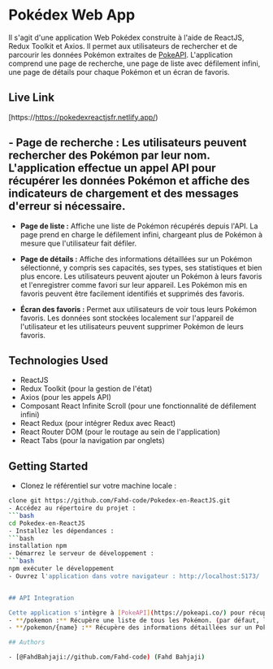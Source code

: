 # Pokédex Web App
Il s'agit d'une application Web Pokédex construite à l'aide de ReactJS, Redux Toolkit et Axios. Il permet aux utilisateurs de rechercher et de parcourir les données Pokémon extraites de [PokeAPI](https://pokeapi.co/). L'application comprend une page de recherche, une page de liste avec défilement infini, une page de détails pour chaque Pokémon et un écran de favoris.

## Live Link

[https://https://pokedexreactjsfr.netlify.app/)

## - **Page de recherche :** Les utilisateurs peuvent rechercher des Pokémon par leur nom. L'application effectue un appel API pour récupérer les données Pokémon et affiche des indicateurs de chargement et des messages d'erreur si nécessaire.

- **Page de liste :** Affiche une liste de Pokémon récupérés depuis l'API. La page prend en charge le défilement infini, chargeant plus de Pokémon à mesure que l'utilisateur fait défiler.

- **Page de détails :** Affiche des informations détaillées sur un Pokémon sélectionné, y compris ses capacités, ses types, ses statistiques et bien plus encore. Les utilisateurs peuvent ajouter un Pokémon à leurs favoris et l'enregistrer comme favori sur leur appareil. Les Pokémon mis en favoris peuvent être facilement identifiés et supprimés des favoris.

- **Écran des favoris :** Permet aux utilisateurs de voir tous leurs Pokémon favoris. Les données sont stockées localement sur l'appareil de l'utilisateur et les utilisateurs peuvent supprimer Pokémon de leurs favoris.

## Technologies Used

- ReactJS
- Redux Toolkit (pour la gestion de l'état)
- Axios (pour les appels API)
- Composant React Infinite Scroll (pour une fonctionnalité de défilement infini)
- React Redux (pour intégrer Redux avec React)
- React Router DOM (pour le routage au sein de l'application)
- React Tabs (pour la navigation par onglets)


## Getting Started

- Clonez le référentiel sur votre machine locale :
```bash
clone git https://github.com/Fahd-code/Pokedex-en-ReactJS.git
- Accédez au répertoire du projet :
```bash
cd Pokedex-en-ReactJS
- Installez les dépendances :
```bash
installation npm
- Démarrez le serveur de développement :
```bash
npm exécuter le développement
- Ouvrez l'application dans votre navigateur : http://localhost:5173/


## API Integration

Cette application s'intègre à [PokeAPI](https://pokeapi.co/) pour récupérer les données Pokémon. L'URL de base de l'API est https://pokeapi.co/api/v2. Les points de terminaison suivants sont utilisés :
- **/pokemon :** Récupère une liste de tous les Pokémon. (par défaut, limite de 20)
- **/pokemon/{name} :** Récupère des informations détaillées sur un Pokémon spécifique.

## Authors

- [@FahdBahjaji://github.com/Fahd-code) (Fahd Bahjaji)

